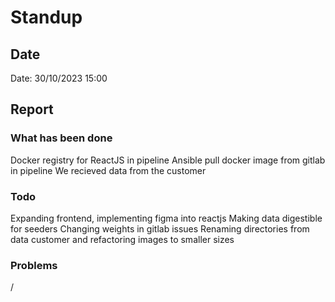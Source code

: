 # Standup
## Date
Date: 30/10/2023 15:00

## Report
### What has been done
Docker registry for ReactJS in pipeline
Ansible pull docker image from gitlab in pipeline
We recieved data from the customer

### Todo
Expanding frontend, implementing figma into reactjs
Making data digestible for seeders
Changing weights in gitlab issues
Renaming directories from data customer and refactoring images to smaller sizes

### Problems
/

